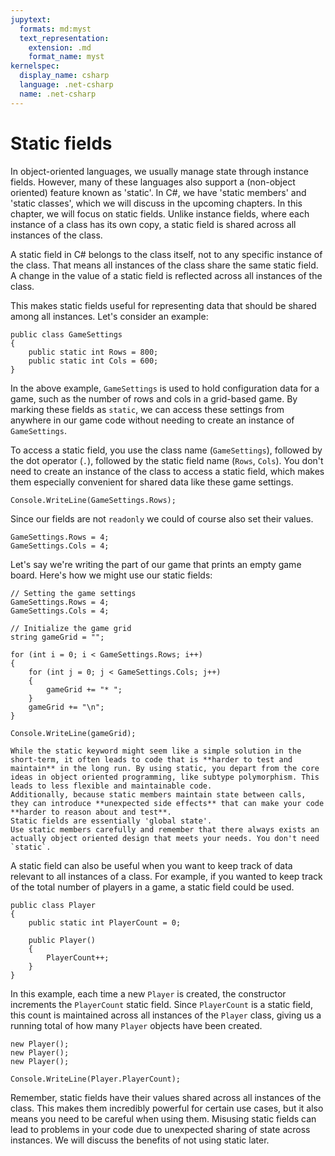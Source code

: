 ```yaml
---
jupytext:
  formats: md:myst
  text_representation:
    extension: .md
    format_name: myst
kernelspec:
  display_name: csharp
  language: .net-csharp
  name: .net-csharp
---
```


# Static fields

In object-oriented languages, we usually manage state through instance fields. However, many of these languages also support a (non-object oriented) feature known as 'static'. In C#, we have 'static members' and 'static classes', which we will discuss in the upcoming chapters. In this chapter, we will focus on static fields. Unlike instance fields, where each instance of a class has its own copy, a static field is shared across all instances of the class.

A static field in C# belongs to the class itself, not to any specific instance of the class. That means all instances of the class share the same static field. A change in the value of a static field is reflected across all instances of the class.

This makes static fields useful for representing data that should be shared among all instances. Let's consider an example:

```{code-cell}
public class GameSettings
{
    public static int Rows = 800;
    public static int Cols = 600;
}
```

In the above example, `GameSettings` is used to hold configuration data for a game, such as the number of rows and cols in a grid-based game. By marking these fields as `static`, we can access these settings from anywhere in our game code without needing to create an instance of `GameSettings`.

To access a static field, you use the class name (`GameSettings`), followed by the dot operator (`.`), followed by the static field name (`Rows`, `Cols`). You don't need to create an instance of the class to access a static field, which makes them especially convenient for shared data like these game settings.

```{code-cell}
Console.WriteLine(GameSettings.Rows);
```

Since our fields are not `readonly` we could of course also set their values.

```{code-cell}
GameSettings.Rows = 4;
GameSettings.Cols = 4;
```

Let's say we're writing the part of our game that prints an empty game board.  Here's how we might use our static fields:

```{code-cell}
// Setting the game settings
GameSettings.Rows = 4;
GameSettings.Cols = 4;

// Initialize the game grid
string gameGrid = "";

for (int i = 0; i < GameSettings.Rows; i++)
{
    for (int j = 0; j < GameSettings.Cols; j++)
    {
        gameGrid += "* ";
    }
    gameGrid += "\n";
}

Console.WriteLine(gameGrid);
```

```{warning}
While the static keyword might seem like a simple solution in the short-term, it often leads to code that is **harder to test and maintain** in the long run. By using static, you depart from the core ideas in object oriented programming, like subtype polymorphism. This leads to less flexible and maintainable code.
Additionally, because static members maintain state between calls, they can introduce **unexpected side effects** that can make your code **harder to reason about and test**.
Static fields are essentially 'global state'.
Use static members carefully and remember that there always exists an actually object oriented design that meets your needs. You don't need `static`.
```

A static field can also be useful when you want to keep track of data relevant to all instances of a class. For example, if you wanted to keep track of the total number of players in a game, a static field could be used.

```{code-cell}
public class Player
{
    public static int PlayerCount = 0;

    public Player()
    {
        PlayerCount++;
    }
}
```

In this example, each time a new `Player` is created, the constructor increments the `PlayerCount` static field. Since `PlayerCount` is a static field, this count is maintained across all instances of the `Player` class, giving us a running total of how many `Player` objects have been created.

```{code-cell}
new Player();
new Player();
new Player();

Console.WriteLine(Player.PlayerCount);
```

Remember, static fields have their values shared across all instances of the class. This makes them incredibly powerful for certain use cases, but it also means you need to be careful when using them. Misusing static fields can lead to problems in your code due to unexpected sharing of state across instances.
We will discuss the benefits of not using static later.

